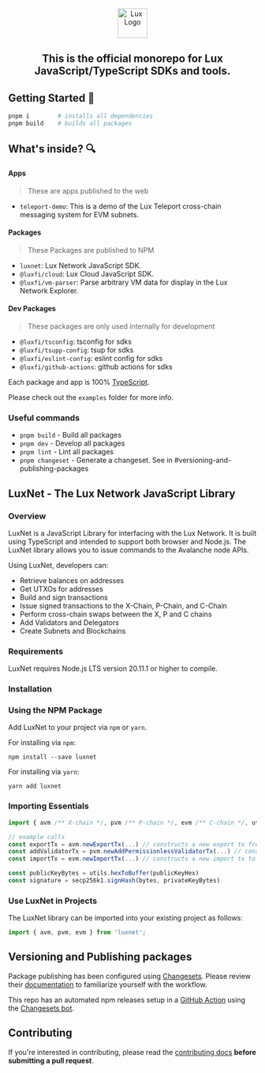 <br/>

<p align="center">
  <a href="https://explore.lux.network/">
    <picture>
      <img alt="Lux Logo" src="https://avatars.githubusercontent.com/u/86858755?s=200&v=4" width="auto" height="60">
    </picture>
</a>
</p>

<h2 align="center">
  This is the official monorepo for Lux JavaScript/TypeScript SDKs and tools.
</h2>

## Getting Started 🚀

```sh
pnpm i        # installs all dependencies
pnpm build    # builds all packages
```

## What's inside? 🔍

#### Apps

> These are apps published to the web

- `teleport-demo`: This is a demo of the Lux Teleport cross-chain messaging system for EVM subnets.

#### Packages

> These Packages are published to NPM

- `luxnet`: Lux Network JavaScript SDK.
- `@luxfi/cloud`: Lux Cloud JavaScript SDK.
- `@luxfi/vm-parser`: Parse arbitrary VM data for display in the Lux Network Explorer.

#### Dev Packages

> These packages are only used internally for development

- `@luxfi/tsconfig`: tsconfig for sdks
- `@luxfi/tsupp-config`: tsup for sdks
- `@luxfi/eslint-config`: eslint config for sdks
- `@luxfi/github-actions`: github actions for sdks

Each package and app is 100% [TypeScript](https://www.typescriptlang.org/).

Please check out the `examples` folder for more info.

### Useful commands

- `pnpm build` - Build all packages
- `pnpm dev` - Develop all packages
- `pnpm lint` - Lint all packages
- `pnpm changeset` - Generate a changeset. See in #versioning-and-publishing-packages

## LuxNet - The Lux Network JavaScript Library

### Overview

LuxNet is a JavaScript Library for interfacing with the Lux Network. It is built using TypeScript and intended to support both browser and Node.js. The LuxNet library allows you to issue commands to the Avalanche node APIs.

Using LuxNet, developers can:

- Retrieve balances on addresses
- Get UTXOs for addresses
- Build and sign transactions
- Issue signed transactions to the X-Chain, P-Chain, and C-Chain
- Perform cross-chain swaps between the X, P and C chains
- Add Validators and Delegators
- Create Subnets and Blockchains

### Requirements

LuxNet requires Node.js LTS version 20.11.1 or higher to compile.

### Installation

### Using the NPM Package

Add LuxNet to your project via `npm` or `yarn`.

For installing via `npm`:

`npm install --save luxnet`

For installing via `yarn`:

`yarn add luxnet`

### Importing Essentials

```ts
import { avm /** X-chain */, pvm /** P-chain */, evm /** C-chain */, utils, secp256k1 } from "luxnet"

// example calls
const exportTx = avm.newExportTx(...) // constructs a new export tx from X
const addValidatorTx = pvm.newAddPermissionlessValidatorTx(...) // constructs a new add validator tx on P
const importTx = evm.newImportTx(...) // constructs a new import tx to C

const publicKeyBytes = utils.hexToBuffer(publicKeyHex)
const signature = secp256k1.signHash(bytes, privateKeyBytes)
```

### Use LuxNet in Projects

The LuxNet library can be imported into your existing project as follows:

```ts
import { avm, pvm, evm } from 'luxnet';
```

## Versioning and Publishing packages

Package publishing has been configured using [Changesets](https://github.com/changesets/changesets). Please review their [documentation](https://github.com/changesets/changesets#documentation) to familiarize yourself with the workflow.

This repo has an automated npm releases setup in a [GitHub Action](https://github.com/changesets/action) using the [Changesets bot](https://github.com/apps/changeset-bot).

## Contributing

If you're interested in contributing, please read the [contributing docs](/.github/CONTRIBUTING.md) **before submitting a pull request**.
